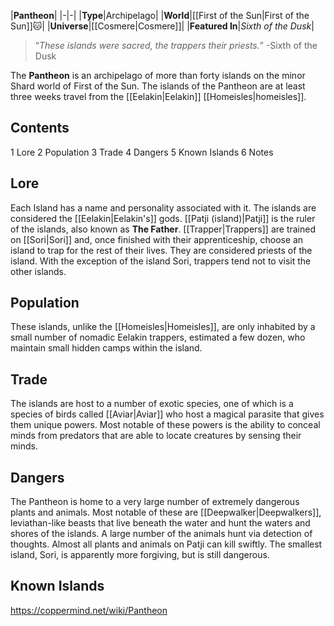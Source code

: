 |**Pantheon**|
|-|-|
|**Type**|Archipelago|
|**World**|[[First of the Sun\|First of the Sun]]🐱︎|
|**Universe**|[[Cosmere\|Cosmere]]|
|**Featured In**|*Sixth of the Dusk*|
>“*These islands were sacred, the trappers their priests.*”
\-Sixth of the Dusk

The **Pantheon** is an archipelago of more than forty islands on the minor Shard world of First of the Sun. The islands of the Pantheon are at least three weeks travel from the [[Eelakin\|Eelakin]] [[Homeisles\|homeisles]].

## Contents

1 Lore
2 Population
3 Trade
4 Dangers
5 Known Islands
6 Notes


## Lore
Each Island has a name and personality associated with it. The islands are considered the [[Eelakin\|Eelakin's]] gods. [[Patji (island)\|Patji]] is the ruler of the islands, also known as **The Father**. [[Trapper\|Trappers]] are trained on [[Sori\|Sori]] and, once finished with their apprenticeship, choose an island to trap for the rest of their lives. They are considered priests of the island. With the exception of the island Sori, trappers tend not to visit the other islands.

## Population
These islands, unlike the [[Homeisles\|Homeisles]], are only inhabited by a small number of nomadic Eelakin trappers, estimated a few dozen, who maintain small hidden camps within the island.

## Trade
The islands are host to a number of exotic species, one of which is a species of birds called [[Aviar\|Aviar]] who host a magical parasite that gives them unique powers. Most notable of these powers is the ability to conceal minds from predators that are able to locate creatures by sensing their minds.

## Dangers
The Pantheon is home to a very large number of extremely dangerous plants and animals. Most notable of these are [[Deepwalker\|Deepwalkers]], leviathan-like beasts that live beneath the water and hunt the waters and shores of the islands. A large number of the animals hunt via detection of thoughts. Almost all plants and animals on Patji can kill swiftly. The smallest island, Sori, is apparently more forgiving, but is still dangerous.

## Known Islands



https://coppermind.net/wiki/Pantheon